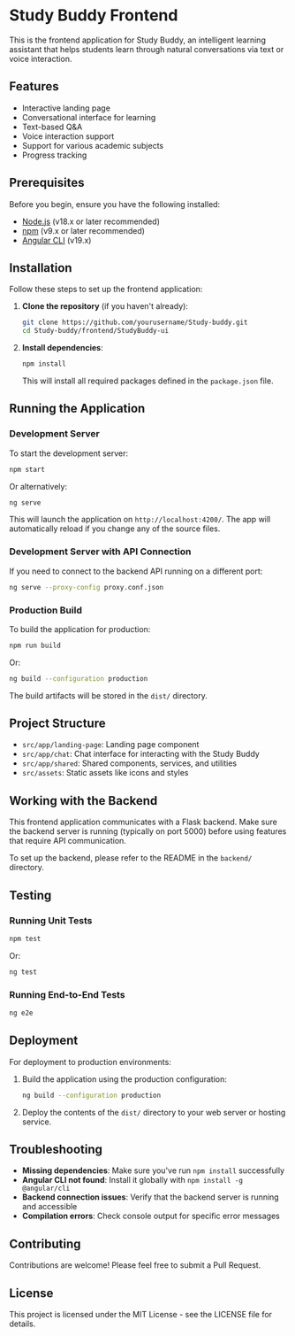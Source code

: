 # Study Buddy Frontend

This is the frontend application for Study Buddy, an intelligent learning assistant that helps students learn through natural conversations via text or voice interaction.

## Features

- Interactive landing page
- Conversational interface for learning
- Text-based Q&A
- Voice interaction support
- Support for various academic subjects
- Progress tracking

## Prerequisites

Before you begin, ensure you have the following installed:

- [Node.js](https://nodejs.org/) (v18.x or later recommended)
- [npm](https://www.npmjs.com/) (v9.x or later recommended)
- [Angular CLI](https://angular.io/cli) (v19.x)

## Installation

Follow these steps to set up the frontend application:

1. **Clone the repository** (if you haven't already):

   ```bash
   git clone https://github.com/yourusername/Study-buddy.git
   cd Study-buddy/frontend/StudyBuddy-ui
   ```

2. **Install dependencies**:

   ```bash
   npm install
   ```

   This will install all required packages defined in the `package.json` file.

## Running the Application

### Development Server

To start the development server:

```bash
npm start
```

Or alternatively:

```bash
ng serve
```

This will launch the application on `http://localhost:4200/`. The app will automatically reload if you change any of the source files.

### Development Server with API Connection

If you need to connect to the backend API running on a different port:

```bash
ng serve --proxy-config proxy.conf.json
```

### Production Build

To build the application for production:

```bash
npm run build
```

Or:

```bash
ng build --configuration production
```

The build artifacts will be stored in the `dist/` directory.

## Project Structure

- `src/app/landing-page`: Landing page component
- `src/app/chat`: Chat interface for interacting with the Study Buddy
- `src/app/shared`: Shared components, services, and utilities
- `src/assets`: Static assets like icons and styles

## Working with the Backend

This frontend application communicates with a Flask backend. Make sure the backend server is running (typically on port 5000) before using features that require API communication.

To set up the backend, please refer to the README in the `backend/` directory.

## Testing

### Running Unit Tests

```bash
npm test
```

Or:

```bash
ng test
```

### Running End-to-End Tests

```bash
ng e2e
```

## Deployment

For deployment to production environments:

1. Build the application using the production configuration:

   ```bash
   ng build --configuration production
   ```

2. Deploy the contents of the `dist/` directory to your web server or hosting service.

## Troubleshooting

- **Missing dependencies**: Make sure you've run `npm install` successfully
- **Angular CLI not found**: Install it globally with `npm install -g @angular/cli`
- **Backend connection issues**: Verify that the backend server is running and accessible
- **Compilation errors**: Check console output for specific error messages

## Contributing

Contributions are welcome! Please feel free to submit a Pull Request.

## License

This project is licensed under the MIT License - see the LICENSE file for details.